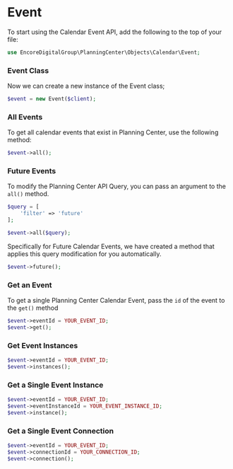 # Event
To start using the Calendar Event API, add the following to the top of your file:
```php
use EncoreDigitalGroup\PlanningCenter\Objects\Calendar\Event;
```
<include from="SnippetLibrary.md" element-id="setupThePcoClient"></include>

### Event Class
Now we can create a new instance of the Event class;
```php
$event = new Event($client);
```

### All Events
To get all calendar events that exist in Planning Center, use the following method:
```php
$event->all();
```

### Future Events
To modify the Planning Center API Query, you can pass an argument to the ```all()``` method.
```php
$query = [
    'filter' => 'future'
];

$event->all($query);
```

Specifically for Future Calendar Events, we have created a method that applies this query
modification for you automatically.
```php
$event->future();
```


### Get an Event
To get a single Planning Center Calendar Event, pass the ```id``` of the event to the ```get()```
method
```php
$event->eventId = YOUR_EVENT_ID;
$event->get();
```

### Get Event Instances
```php
$event->eventId = YOUR_EVENT_ID;
$event->instances();
```

### Get a Single Event Instance
```php
$event->eventId = YOUR_EVENT_ID;
$event->eventInstanceId = YOUR_EVENT_INSTANCE_ID;
$event->instance();
```

### Get a Single Event Connection
```php
$event->eventId = YOUR_EVENT_ID;
$event->connectionId = YOUR_CONNECTION_ID;
$event->connection();
```